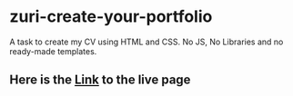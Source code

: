 # zuri-create-your-portfolio
A task to create my CV using HTML and CSS. No JS, No Libraries and no ready-made templates.

## Here is the [Link](https://iediong.github.io/zuri-create-your-portfolio/) to the live page
